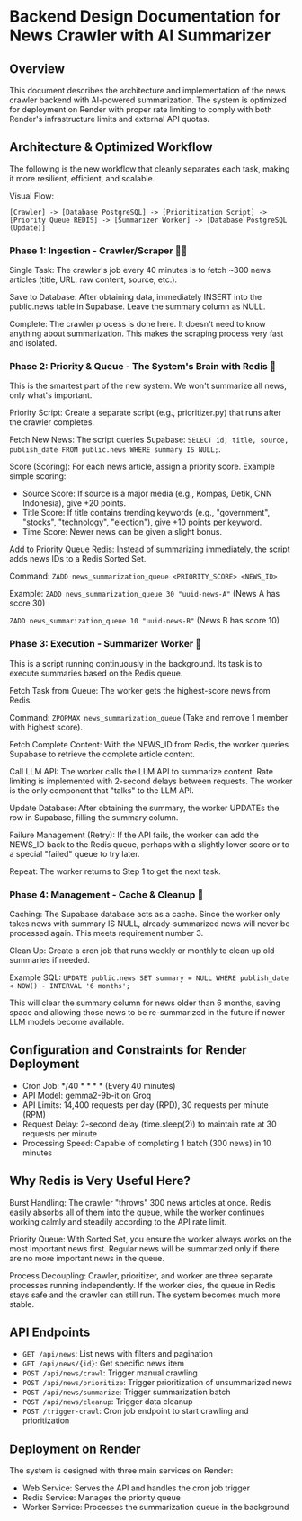 # Backend Design Documentation for News Crawler with AI Summarizer

## Overview
This document describes the architecture and implementation of the news crawler backend with AI-powered summarization. The system is optimized for deployment on Render with proper rate limiting to comply with both Render's infrastructure limits and external API quotas.

## Architecture & Optimized Workflow
The following is the new workflow that cleanly separates each task, making it more resilient, efficient, and scalable.

Visual Flow:
```
[Crawler] -> [Database PostgreSQL] -> [Prioritization Script] -> [Priority Queue REDIS] -> [Summarizer Worker] -> [Database PostgreSQL (Update)]
```

### Phase 1: Ingestion - Crawler/Scraper 🏃‍♂️
Single Task: The crawler's job every 40 minutes is to fetch ~300 news articles (title, URL, raw content, source, etc.).

Save to Database: After obtaining data, immediately INSERT into the public.news table in Supabase. Leave the summary column as NULL.

Complete: The crawler process is done here. It doesn't need to know anything about summarization. This makes the scraping process very fast and isolated.

### Phase 2: Priority & Queue - The System's Brain with Redis 🧠
This is the smartest part of the new system. We won't summarize all news, only what's important.

Priority Script: Create a separate script (e.g., prioritizer.py) that runs after the crawler completes.

Fetch New News: The script queries Supabase: `SELECT id, title, source, publish_date FROM public.news WHERE summary IS NULL;`.

Score (Scoring): For each news article, assign a priority score. Example simple scoring:

- Source Score: If source is a major media (e.g., Kompas, Detik, CNN Indonesia), give +20 points.
- Title Score: If title contains trending keywords (e.g., "government", "stocks", "technology", "election"), give +10 points per keyword.
- Time Score: Newer news can be given a slight bonus.

Add to Priority Queue Redis: Instead of summarizing immediately, the script adds news IDs to a Redis Sorted Set.

Command: `ZADD news_summarization_queue <PRIORITY_SCORE> <NEWS_ID>`

Example: `ZADD news_summarization_queue 30 "uuid-news-A"` (News A has score 30)

`ZADD news_summarization_queue 10 "uuid-news-B"` (News B has score 10)

### Phase 3: Execution - Summarizer Worker 🤖
This is a script running continuously in the background. Its task is to execute summaries based on the Redis queue.

Fetch Task from Queue: The worker gets the highest-score news from Redis.

Command: `ZPOPMAX news_summarization_queue` (Take and remove 1 member with highest score).

Fetch Complete Content: With the NEWS_ID from Redis, the worker queries Supabase to retrieve the complete article content.

Call LLM API: The worker calls the LLM API to summarize content. Rate limiting is implemented with 2-second delays between requests. The worker is the only component that "talks" to the LLM API.

Update Database: After obtaining the summary, the worker UPDATEs the row in Supabase, filling the summary column.

Failure Management (Retry): If the API fails, the worker can add the NEWS_ID back to the Redis queue, perhaps with a slightly lower score or to a special "failed" queue to try later.

Repeat: The worker returns to Step 1 to get the next task.

### Phase 4: Management - Cache & Cleanup 🧹
Caching: The Supabase database acts as a cache. Since the worker only takes news with summary IS NULL, already-summarized news will never be processed again. This meets requirement number 3.

Clean Up: Create a cron job that runs weekly or monthly to clean up old summaries if needed.

Example SQL: `UPDATE public.news SET summary = NULL WHERE publish_date < NOW() - INTERVAL '6 months';`

This will clear the summary column for news older than 6 months, saving space and allowing those news to be re-summarized in the future if newer LLM models become available.

## Configuration and Constraints for Render Deployment
- Cron Job: */40 * * * * (Every 40 minutes)
- API Model: gemma2-9b-it on Groq
- API Limits: 14,400 requests per day (RPD), 30 requests per minute (RPM)
- Request Delay: 2-second delay (time.sleep(2)) to maintain rate at 30 requests per minute
- Processing Speed: Capable of completing 1 batch (300 news) in 10 minutes

## Why Redis is Very Useful Here?
Burst Handling: The crawler "throws" 300 news articles at once. Redis easily absorbs all of them into the queue, while the worker continues working calmly and steadily according to the API rate limit.

Priority Queue: With Sorted Set, you ensure the worker always works on the most important news first. Regular news will be summarized only if there are no more important news in the queue.

Process Decoupling: Crawler, prioritizer, and worker are three separate processes running independently. If the worker dies, the queue in Redis stays safe and the crawler can still run. The system becomes much more stable.

## API Endpoints
- `GET /api/news`: List news with filters and pagination
- `GET /api/news/{id}`: Get specific news item
- `POST /api/news/crawl`: Trigger manual crawling
- `POST /api/news/prioritize`: Trigger prioritization of unsummarized news
- `POST /api/news/summarize`: Trigger summarization batch
- `POST /api/news/cleanup`: Trigger data cleanup
- `POST /trigger-crawl`: Cron job endpoint to start crawling and prioritization

## Deployment on Render
The system is designed with three main services on Render:
- Web Service: Serves the API and handles the cron job trigger
- Redis Service: Manages the priority queue
- Worker Service: Processes the summarization queue in the background